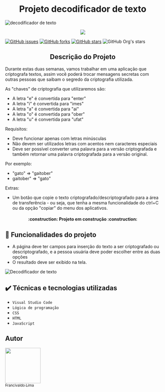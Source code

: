 <h1 align="center"> Projeto decodificador de texto</h1>

![decodificador de texto](https://user-images.githubusercontent.com/54116971/209436377-d38f3cc5-227b-47ba-bf99-14879035ab0a.png)

<p align="center">
   <img src="http://img.shields.io/static/v1?label=STATUS&message=EM%20DESENVOLVIMENTO&color=GREEN&style=for-the-badge"/>
</p>

[![GitHub issues](https://img.shields.io/github/issues/francivaldolima/cloud-parking)](https://github.com/francivaldolima/cloud-parking/issues)
[![GitHub forks](https://img.shields.io/github/forks/francivaldolima/cloud-parking)](https://github.com/francivaldolima/cloud-parking/network)
[![GitHub stars](https://img.shields.io/github/stars/francivaldolima/cloud-parking)](https://github.com/francivaldolima/cloud-parking/stargazers)
![GitHub Org's stars](https://img.shields.io/github/stars/francivaldolima?style=social)

<h2 align="center">Descrição do Projeto</h2>
Durante estas duas semanas, vamos trabalhar em uma aplicação que criptografa textos, assim você poderá trocar mensagens secretas com 
outras pessoas que saibam o segredo da criptografia utilizada.

As "chaves" de criptografia que utilizaremos são:
 - A letra "e" é convertida para "enter"
 - A letra "i" é convertida para "imes"
 - A letra "a" é convertida para "ai" 
 - A letra "o" é convertida para "ober"
 - A letra "u" é convertida para "ufat"

Requisitos:
- Deve funcionar apenas com letras minúsculas
- Não devem ser utilizados letras com acentos nem caracteres especiais
- Deve ser possível converter uma palavra para a versão criptografada e também retornar uma palavra criptografada para a versão original.

Por exemplo:
 - "gato" => "gaitober"
 - gaitober" => "gato"



Extras:
- Um botão que copie o texto criptografado/descriptografado para a área de transferência - ou seja, que tenha a mesma funcionalidade do ctrl+C ou da opção "copiar" do menu dos aplicativos.

 <h4 align="center"> 
     :construction:  Projeto em construção :construction:
</h4>

## :hammer:  Funcionalidades do projeto
  - A página deve ter campos para inserção do texto a ser criptografado ou descriptografado, e a pessoa usuária deve poder escolher entre as duas opções
  - O resultado deve ser exibido na tela. 



![Decodificador de texto](https://user-images.githubusercontent.com/54116971/209436261-89d4e0b1-7712-4c0b-9507-d54873ca2efb.gif)



## ✔️ Técnicas e tecnologias utilizadas
- ``Visual Studio Code``
- ``Lógica de programação``
- ``CSS``
- ``HTML``
- ``JavaScript``


## Autor
[<img src="https://avatars.githubusercontent.com/u/54116971?v=4" width=115><br><sub>Francivaldo Lima</sub>](https://github.com/francivaldolima)

